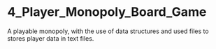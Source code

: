 # 4_Player_Monopoly_Board_Game
 A playable monopoly, with the use of data structures and used files to stores player data in text files.
